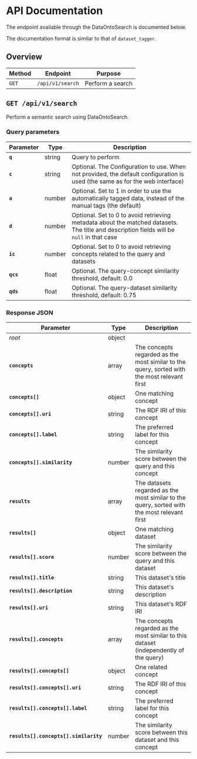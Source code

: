 # API Documentation

The endpoint available through the DataOntoSearch is documented below.

The documentation format is similar to that of `dataset_tagger`.


## Overview

| Method | Endpoint | Purpose |
| ------ | -------- | ------- |
| `GET`  | `/api/v1/search` | Perform a search |


## `GET /api/v1/search`

Perform a semantic search using DataOntoSearch.

### Query parameters

| Parameter | Type | Description |
| --------- | ---- | ----------- |
| **`q`** | string | Query to perform |
| **`c`** | string | Optional. The Configuration to use. When not provided, the default configuration is used (the same as for the web interface) |
| **`a`** | number | Optional. Set to 1 in order to use the automatically tagged data, instead of the manual tags (the default) |
| **`d`** | number | Optional. Set to 0 to avoid retrieving metadata about the matched datasets. The title and description fields will be `null` in that case |
| **`ic`** | number | Optional. Set to 0 to avoid retrieving concepts related to the query and datasets |
| **`qcs`** | float | Optional. The query-concept similarity threshold, default: 0.0 |
| **`qds`** | float | Optional. The query-dataset similarity threshold, default: 0.75 |


### Response JSON

| Parameter | Type | Description |
| --------- | ---- | ----------- |
| _root_    | object | |
| **`concepts`** | array | The concepts regarded as the most similar to the query, sorted with the most relevant first |
| **`concepts[]`** | object | One matching concept |
| **`concepts[].uri`** | string | The RDF IRI of this concept |
| **`concepts[].label`** | string | The preferred label for this concept |
| **`concepts[].similarity`** | number | The similarity score between the query and this concept |
| **`results`** | array | The datasets regarded as the most similar to the query, sorted with the most relevant first |
| **`results[]`** | object | One matching dataset |
| **`results[].score`** | number | The similarity score between the query and this dataset |
| **`results[].title`** | string | This dataset's title |
| **`results[].description`** | string | This dataset's description |
| **`results[].uri`** | string | This dataset's RDF IRI |
| **`results[].concepts`** | array | The concepts regarded as the most similar to this dataset (independently of the query) |
| **`results[].concepts[]`** | object | One related concept |
| **`results[].concepts[].uri`** | string | The RDF IRI of this concept |
| **`results[].concepts[].label`** | string | The preferred label for this concept |
| **`results[].concepts[].similarity`** | number | The similarity score between this dataset and this concept |

